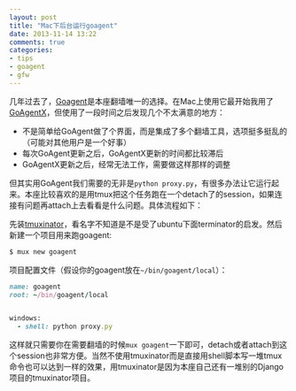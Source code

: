```yaml
---
layout: post
title: "Mac下后台运行goagent"
date: 2013-11-14 13:22
comments: true
categories: 
- tips
- goagent
- gfw
---
```



几年过去了，[Goagent](https://code.google.com/p/goagent/)是本座翻墙唯一的选择。在Mac上使用它最开始我用了[GoAgentX](https://github.com/ohdarling/GoAgentX)，但使用了一段时间之后发现几个不太满意的地方：

* 不是简单给GoAgent做了个界面，而是集成了多个翻墙工具，选项挺多挺乱的（可能对其他用户是一个好事）
* 每次GoAgent更新之后，GoAgentX更新的时间都比较滞后
* GoAgentX更新之后，经常无法工作，需要做这样那样的调整

但其实用GoAgent我们需要的无非是`python proxy.py`，有很多办法让它运行起来。本座比较喜欢的是用tmux把这个任务跑在一个detach了的session，如果连接有问题再attach上去看看是什么问题。具体流程如下：

先装[tmuxinator](https://github.com/aziz/tmuxinator)，看名字不知道是不是受了ubuntu下面terminator的启发。然后新建一个项目用来跑goagent:

```bash
$ mux new goagent
```

项目配置文件（假设你的goagent放在`~/bin/goagent/local`）：

```ruby
name: goagent
root: ~/bin/goagent/local


windows:
  - shell: python proxy.py
```

这样就只需要你在需要翻墙的时候`mux goagent`一下即可，detach或者attach到这个session也非常方便。当然不使用tmuxinator而是直接用shell脚本写一堆tmux命令也可以达到一样的效果，用tmuxinator是因为本座自己还有一堆别的Django项目的tmuxinator项目。